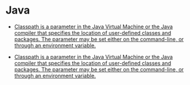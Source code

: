 # Java


- [Classpath is a parameter in the Java Virtual Machine or the Java compiler that specifies the location of user-defined classes and packages. The parameter may be set either on the command-line, or through an environment variable.](https://en.wikipedia.org/wiki/Classpath_(Java))

- [Classpath is a parameter in the Java Virtual Machine or the Java compiler that specifies the location of user-defined classes and packages. The parameter may be set either on the command-line, or through an environment variable.](https://en.wikipedia.org/wiki/Classpath_(Java))
